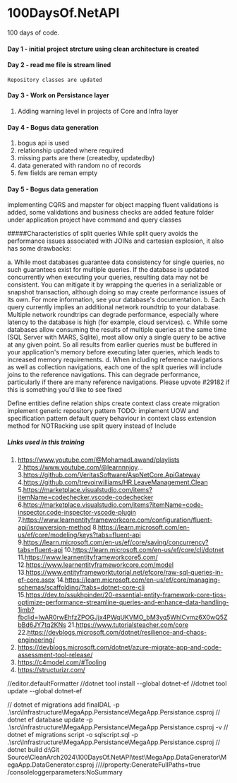 # 100DaysOf.NetAPI
100 days of code.

#### Day 1 - initial project strcture using clean architecture is created

#### Day 2 - read me file is stream lined
    Repository classes are updated
    
#### Day 3 - Work on Persistance layer
1. Adding warning level in projects of Core and Infra layer

#### Day 4 - Bogus data generation
1. bogus api is used
2. relationship updated where required
3. missing parts are there (createdby, updatedby)
4. data generated with random no of records
5. few fields are reman empty

#### Day 5 - Bogus data generation
implementing CQRS and mapster for object mapping
fluent validations is added, some validations and business checks are added
feature folder under application project have command and query classes


#####Characteristics of split queries
While split query avoids the performance issues associated with JOINs and cartesian explosion, it also has some drawbacks:

a. While most databases guarantee data consistency for single queries, no such guarantees exist for multiple queries. If the database is updated concurrently when executing your queries, resulting data may not be consistent. You can mitigate it by wrapping the queries in a serializable or snapshot transaction, although doing so may create performance issues of its own. For more information, see your database's documentation.
b. Each query currently implies an additional network roundtrip to your database. Multiple network roundtrips can degrade performance, especially where latency to the database is high (for example, cloud services).
c. While some databases allow consuming the results of multiple queries at the same time (SQL Server with MARS, Sqlite), most allow only a single query to be active at any given point. So all results from earlier queries must be buffered in your application's memory before executing later queries, which leads to increased memory requirements.
d. When including reference navigations as well as collection navigations, each one of the split queries will include joins to the reference navigations. This can degrade performance, particularly if there are many reference navigations. Please upvote #29182 if this is something you'd like to see fixed

Define entities
define relation ships
create context class
create migration
implement generic repository pattern
TODO: implement UOW and specification pattern
default query behaviour in context class
extension method for NOTRacking
use split query instead of Include
 


##### Links used in this training

1. https://www.youtube.com/@MohamadLawand/playlists
2.https://www.youtube.com/@learnnnjoy...
3.https://github.com/VeritasSoftware/AspNetCore.ApiGateway
4.https://github.com/trevoirwilliams/HR.LeaveManagement.Clean
5.https://marketplace.visualstudio.com/items?itemName=codechecker.vscode-codechecker
6.https://marketplace.visualstudio.com/items?itemName=code-inspector.code-inspector-vscode-plugin
7.https://www.learnentityframeworkcore.com/configuration/fluent-api/isrowversion-method
8.https://learn.microsoft.com/en-us/ef/core/modeling/keys?tabs=fluent-api
9.https://learn.microsoft.com/en-us/ef/core/saving/concurrency?tabs=fluent-api
10.https://learn.microsoft.com/en-us/ef/core/cli/dotnet
11.https://www.learnentityframeworkcore5.com/
12.https://www.learnentityframeworkcore.com/model
13.https://www.entityframeworktutorial.net/efcore/raw-sql-queries-in-ef-core.aspx
14.https://learn.microsoft.com/en-us/ef/core/managing-schemas/scaffolding/?tabs=dotnet-core-cli
15.https://dev.to/ssukhpinder/20-essential-entity-framework-core-tips-optimize-performance-streamline-queries-and-enhance-data-handling-1jmb?fbclid=IwAR0rwEhfzZPOGJjx4PWqUKVMO_bM3yq5WhICvmz6X0wQ5ZbBd6JY7tq2KNs
21.https://www.tutorialsteacher.com/core
22.https://devblogs.microsoft.com/dotnet/resilience-and-chaos-engineering/
23. https://devblogs.microsoft.com/dotnet/azure-migrate-app-and-code-assessment-tool-release/
24. https://c4model.com/#Tooling
25. https://structurizr.com/

//editor.defaultFormatter
//dotnet tool install --global dotnet-ef
//dotnet tool update --global dotnet-ef

 
//  dotnet ef migrations add finalDAL  -p .\src\Infrastructure\MegaApp.Persistance\MegaApp.Persistance.csproj
//  dotnet ef database update -p .\src\Infrastructure\MegaApp.Persistance\MegaApp.Persistance.csproj -v
//  dotnet ef migrations script -o sqlscript.sql -p .\src\Infrastructure\MegaApp.Persistance\MegaApp.Persistance.csproj
// dotnet build d:\Git Source\CleanArch2024\100DaysOf.NetAPI\test\MegaApp.DataGenerator\MegaApp.DataGenerator.csproj ////property:GenerateFullPaths=true /consoleloggerparameters:NoSummary 

